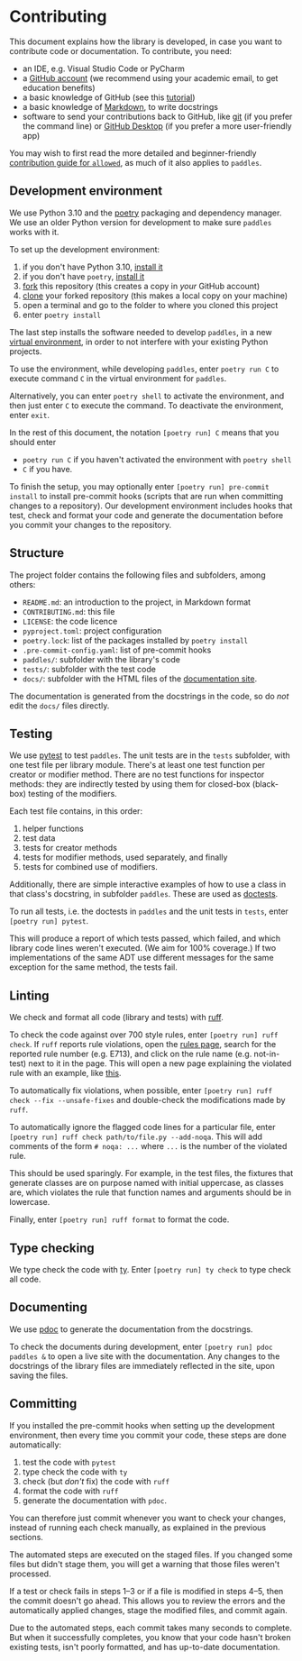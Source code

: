 # Contributing
This document explains how the library is developed,
in case you want to contribute code or documentation. To contribute, you need:
- an IDE, e.g. Visual Studio Code or PyCharm
- a [GitHub account](https://docs.github.com/en/get-started/quickstart/creating-an-account-on-github)
  (we recommend using your academic email, to get education benefits)
- a basic knowledge of GitHub
  (see this [tutorial](https://docs.github.com/en/get-started/quickstart/hello-world))
- a basic knowledge of [Markdown](https://www.markdownguide.org/cheat-sheet/), to write docstrings
- software to send your contributions back to GitHub, like [git](https://git-scm.com) (if you prefer the command line)
  or [GitHub Desktop](https://desktop.github.com/) (if you prefer a more user-friendly app)

You may wish to first read the more detailed and beginner-friendly
[contribution guide for `allowed`](https://github.com/dsa-ou/allowed/blob/main/docs/contribution.md),
as much of it also applies to `paddles`.

## Development environment
We use Python 3.10 and the [poetry](https://python-poetry.org) packaging and dependency manager.
We use an older Python version for development to make sure `paddles` works with it.

To set up the development environment:
1. if you don't have Python 3.10, [install it](https://www.python.org/downloads/release/python-31011/)
2. if you don't have `poetry`, [install it](https://python-poetry.org/docs/#installing-with-the-official-installer)
3. [fork](https://docs.github.com/en/pull-requests/collaborating-with-pull-requests/working-with-forks/fork-a-repo)
  this repository (this creates a copy in *your* GitHub account)
4. [clone](https://docs.github.com/en/repositories/creating-and-managing-repositories/cloning-a-repository)
  your forked repository (this makes a local copy on your machine)
5. open a terminal and go to the folder to where you cloned this project
6. enter `poetry install`

The last step installs the software needed to develop `paddles`, in a new
[virtual environment](https://docs.python.org/3/glossary.html#term-virtual-environment),
in order to not interfere with your existing Python projects.

To use the environment, while developing `paddles`, enter `poetry run C`
to execute command `C` in the virtual environment for `paddles`.

Alternatively, you can enter `poetry shell` to activate the environment, and
then just enter `C` to execute the command.
To deactivate the environment, enter `exit`.

In the rest of this document, the notation `[poetry run] C` means that you should enter
- `poetry run C` if you haven't activated the environment with `poetry shell`
- `C` if you have.

To finish the setup, you may optionally enter `[poetry run] pre-commit install`
to install pre-commit hooks (scripts that are run when committing changes to a repository).
Our development environment includes hooks that test, check and format your code and
generate the documentation before you commit your changes to the repository.

## Structure
The project folder contains the following files and subfolders, among others:

- `README.md`: an introduction to the project, in Markdown format
- `CONTRIBUTING.md`: this file
- `LICENSE`: the code licence
- `pyproject.toml`: project configuration
- `poetry.lock`: list of the packages installed by `poetry install`
- `.pre-commit-config.yaml`: list of pre-commit hooks
- `paddles/`: subfolder with the library's code
- `tests/`: subfolder with the test code
- `docs/`: subfolder with the HTML files of the [documentation site](https://dsa-ou.github.io/paddles).

The documentation is generated from the docstrings in the code, so do *not*
edit the `docs/` files directly.

## Testing

We use [pytest](https://pytest.org) to test `paddles`.
The unit tests are in the `tests` subfolder, with one test file per library module.
There's at least one test function per creator or modifier method.
There are no test functions for inspector methods: they are indirectly tested by
using them for closed-box (black-box) testing of the modifiers.

Each test file contains, in this order:
1. helper functions
2. test data
3. tests for creator methods
4. tests for modifier methods, used separately, and finally
5. tests for combined use of modifiers.

Additionally, there are simple interactive examples of how to use a class in that class's docstring,
in subfolder `paddles`. These are used as [doctests](https://docs.python.org/3.10/library/doctest.html).

To run all tests, i.e. the doctests in `paddles` and the unit tests in `tests`,
enter `[poetry run] pytest`.

This will produce a report of which tests passed, which failed, and which
library code lines weren't executed. (We aim for 100% coverage.)
If two implementations of the same ADT use different messages
for the same exception for the same method, the tests fail.

## Linting

We check and format all code (library and tests) with [ruff](https://astral.sh/ruff).

To check the code against over 700 style rules, enter `[poetry run] ruff check`.
If `ruff` reports rule violations, open the [rules page](https://docs.astral.sh/ruff/rules),
search for the reported rule number (e.g. E713), and click on the rule name
(e.g. not-in-test) next to it in the page.
This will open a new page explaining the violated rule with an example,
like [this](https://docs.astral.sh/ruff/rules/not-in-test/).

To automatically fix violations, when possible,
enter `[poetry run] ruff check --fix --unsafe-fixes` and double-check
the modifications made by `ruff`.

To automatically ignore the flagged code lines for a particular file,
enter `[poetry run] ruff check path/to/file.py --add-noqa`.
This will add comments of the form `# noqa: ...` where `...` is the number of
the violated rule.

This should be used sparingly. For example, in the test files, the fixtures
that generate classes are on purpose named with initial uppercase, as classes are,
which violates the rule that function names and arguments should be in lowercase.

Finally, enter `[poetry run] ruff format` to format the code.

## Type checking
We type check the code with [ty](https://docs.astral.sh/ty/).
Enter `[poetry run] ty check` to type check all code.

## Documenting
We use [pdoc](https://pdoc.dev) to generate the documentation from the docstrings.

To check the documents during development, enter `[poetry run] pdoc paddles &`
to open a live site with the documentation. Any changes to the docstrings of
the library files are immediately reflected in the site, upon saving the files.

## Committing
If you installed the pre-commit hooks when setting up the development environment,
then every time you commit your code, these steps are done automatically:
1. test the code with `pytest`
2. type check the code with `ty`
3. check (but _don't_ fix) the code with `ruff`
4. format the code with `ruff`
5. generate the documentation with `pdoc`.

You can therefore just commit whenever you want to check your changes,
instead of running each check manually, as explained in the previous sections.

The automated steps are executed on the staged files. If you changed some files
but didn't stage them, you will get a warning that those files weren't processed.

If a test or check fails in steps 1–3 or if a file is modified in steps 4–5,
then the commit doesn't go ahead.
This allows you to review the errors and the automatically applied changes,
stage the modified files, and commit again.

Due to the automated steps, each commit takes many seconds to complete.
But when it successfully completes, you know that your code hasn't broken existing tests,
isn't poorly formatted, and has up-to-date documentation.